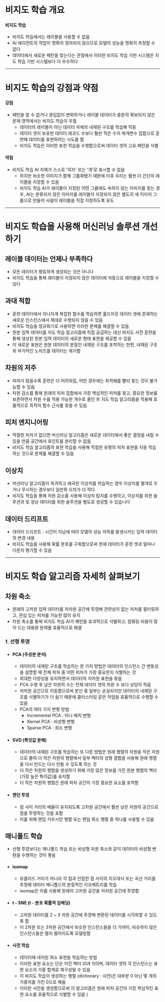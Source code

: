 # 비지도 학습 개요

#### 비지도 학습

* 비지도 학습에서는 레이블을 사용할 수 없음
* AI 에이전트의 작업이 명확히 정의되지 않으므로 모델의 성능을 명확히 측정할 수 없다
* 데이터에서 새로운 패턴을 찾는다는 관점에서 이러한 비지도 학습 기반 시스템은 지도 학습 기반 시스템보다 더 우수하다

---

# 비지도 학습의 강점과 약점

#### 강점

* 패턴을 알 수 없거나 끊임없이 변화하거나 레이블 데이터가 충분히 확보되지 않은 문제 영역에서는 비지도 학습이 우월
  - 데이터의 레이블이 아닌 데이터 자체의 내재된 구조를 학습해 작동
  - 데이터 셋이 보유한 데이터 레코드 수보다 훨씬 작은 수의 매개변수 집합으로 훈련해 데이터를 표현하려는 시도를 함
  - 비지도 학습은 이러한 표현 학습을 수행합으로써 데이터 셋의 고유 패턴을 식별

#### 약점

* 비지도 학습 AI 자체가 스스로 '의자' 또는 '개'로 표시할 수 없음
  - 하지만 비슷한 이미지가 함께 그룹화됐기 때문에 이후 우리는 훨씬 더 간단히 레이블을 지정할 수 있음
  - 비지도 학습 AI가 레이블이 지정된 어떤 그룹에도 속하지 않는 이미지를 찾는 경우, 
    AI는 분류되지 않은 이미지를 레이블이 지정되지 않은 별도의 새 이미지 그룹으로 만들어 사람이 레이블을 직접 지정하도록 유도
    
---
 
# 비지도 학습을 사용해 머신러닝 솔루션 개선하기

## 레이블 데이터는 언제나 부족하다

* 모든 데이터가 평등하게 생성되는 것은 아니다
* 비지도 학습을 통해 레이블이 지정되지 않은 데이터에 자동으로 레이블을 지정할 수 있다

## 과대 적합

* 훈련 데이터에서 지나치게 복잡한 함수를 학습하면 홀드아웃 데이터 셋에 존재하는 새로운 인스턴스에서 제대로 수행되지 않을 수 있음
* 비지도 학습을 정규화기로 사용하면 이러한 문제를 해결할 수 있음
* 원본 입력 데이터를 지도 학습 알고리즘에 직접 공급하는 대신 비지도 사전 훈련을 통해 생성된 원본 입력 데이터의 새로운 형태 표현을 제공할 수 있음
* 이 새로운 표현은 원본 데이터의 본질인 내재된 구조를 포착하는 한편, 내재된 구조 외 부가적인 노이즈를 데이터는 제거함

## 차원의 저주

* 피처가 많을수록 훈련은 더 어려워짐, 어떤 경우에는 최적해를 빨리 찾는 것이 불가능할 수 있음
* 차원 감소를 통해 원래의 피처 집합에서 가장 핵심적인 피처를 찾고, 중요한 정보를 보존하면서 차원 수를 적용 가능한 개수로 줄인 후 지도 학습 알고리즘을 적용해 효율적으로 최적의 함수 근사를 찾을 수 있음

## 피처 엔지니어링

* 적절한 피처가 없으면 머신러닝 알고리즘은 새로운 데이터에서 좋은 결정을 내릴 수 있을 만큼 공간에서 포인트를 분리할 수 없음
* 비지도 학습 알고리즘의 표현 학습을 사용해 적절한 유형의 피처 표현을 자동 학습하는 것으로 문제를 해결할 수 있음

## 이상치

* 머선리닝 알고리즘이 희귀하고 왜곡된 이상치를 학습하는 경우 이상치를 별개로 두거나 무시하는 경우보다 일반화 오차가 더 작다
* 비지도 학습을 통해 차원 감소를 사용해 이상치 탐지를 수행하고, 이상치를 위한 솔루션과 및 정상 데이터를 위한 솔루션을 별도로 생성할 수 있습니다

## 데이터 드리프트
    
* 데이터 드리프트 : 시간이 지남에 따라 모델의 성능 저하를 발생시키는 입력 데이터의 변경 내용
* 비지도 학습을 사용해 확률 분포를 구축함으로써 현재 데이터가 훈련 셋과 얼마나 다른지 평가할 수 있음

---

# 비지도 학습 알고리즘 자세히 살펴보기

## 차원 축소

* 원래의 고차원 입력 데이터를 저차원 공간에 투영해 관련성이 없는 피처를 필터링하고, 관심 있는 피처를 가능한 많이 유지
* 차원 축소를 통해 비지도 학습 AI가 패턴을 효과적으로 식별하고, 컴퓨팅 비용이 많이 드는 대용량 문제를 효율적으로 해결

### 1. 선형 투영

* #### PCA (주성분 분석)

  - 데이터의 내재된 구조를 학습하는 한 가지 방법은 데이터의 인스턴스 간 변동성을 설명할 때 전체 피처 중 어떤 피처가 가장 중요한지 식별하는 것
  - 최대한 다양성을 유지하면서 데이터의 저차원 표현을 찾음
  - PCA 수행 후 남은 차원의 수는 전체 데이터 셋의 차원 수 보다 상당히 적음
  - 저차원 공간으로 이동함으로써 분산 중 일부는 손실되지만 데이터의 내재된 구조를 식별하기가 더 쉽기 때문에 클러스터링 같은 작업을 효율적으로 수행할 수 있음
  - PCA의 여러 가지 변형 방법
    * Incremental PCA : 미니 배치 변형
    * Kernel PCA : 비성형 변형
    * Sparse PCA : 희소 변형

* #### SVD (특잇값 분해)
  
  - 데이터의 내재된 구조를 학습하는 또 다른 방법은 원래 행렬의 차원을 작은 차원으로 줄여 더 작은 차원의 행렬에서 일부 벡터의 성형 결합을 사용해 원래 행렬을 다시 만드는 다시 만들 수 있도록 하는 것
  - 더 작은 차원의 행렬을 생성하기 위해 가장 많은 정보를 가진 원본 행렬의 백터 (가장 높은 특이값)를 유지함
  - 더 작은 차원의 행렬은 원래 피처 공간의 가장 중요한 요소를 포착함

* #### 랜던 투영

  - 점 사이 거리의 배율이 유지되도록 고차원 공간에서 훨씬 낮은 차원의 공간으로 점을 투영하는 것을 포함
  - 이를 위해 랜덤 가우시안 행렬 또는 랜덤 희소 행렬 중 하나를 사용할 수 있음

## 매니폴드 학습

 * 선형 투영보다는 매니폴드 학습 또는 비성형 차원 축소와 같이 데이터의 비성형 변환을 수행하는 것이 좋음

* #### isomap
  
  - 유클리드 거리가 아니라 각 점과 인접한 점 사이의 지오데식 또는 곡선 거리를 추정해 데이터 매니폴드의 본질적인 지오메트리를 학습
  - isomap은 이를 사용해 원래의 고차원 공간을 저차원 공간에 투영함

* #### t - SNE (t - 분포 확률적 임베딩)
  
  - 고차원 데이터를 2 ~ 3 차원 공간에 투영해 변환된 데이터를 시각화할 수 있도록 함
  - 이 2차원 또는 3차원 공간에서 비슷한 인스턴스들을 더 가까이, 비슷하지 않은 인스턴스들은 멀리 떨어지도록 모델링함

* #### 사전 학습

  - 데이터에 내저된 희소 표현을 학습하는 방법
  - 이러한 표현 요소는 단순 이진 벡터 (0과 1)이며, 데이터 셋의 각 인스턴스는 표현 요소의 가중 합계로 재구성될 수 있음
  - 이 비지도 학습이 생성하는 행렬 (dictionary : 사전)은 대부분 0 아닌 몇 개의 가중치를 가진 0으로 채움
  - 이러한 사전을 생성함으로써 이 알고리즘은 원래 피처 공간의 가장 핵심적인 표현 요소를 효율적으로 식별할 수 있음 (
